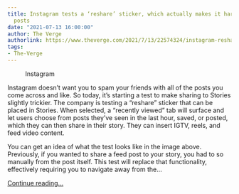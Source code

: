 ```yaml
---
title: Instagram tests a ‘reshare’ sticker, which actually makes it harder to share
  posts
date: "2021-07-13 16:00:00"
author: The Verge
authorlink: https://www.theverge.com/2021/7/13/22574324/instagram-reshare-sticker-test-stories
tags:
- The-Verge
---
```

<figure>
      <img alt="" src="https://cdn.vox-cdn.com/thumbor/Jz_o5RkCCtK1IYXNf3ACVetbEqE=/150x0:1770x1080/1310x873/cdn.vox-cdn.com/uploads/chorus_image/image/69576046/reshare.0.jpg" />
        <figcaption>Instagram</figcaption>
    </figure>

  <p id="9eRaUr">Instagram doesn’t want you to spam your friends with all of the posts you come across and like. So today, it’s starting a test to make sharing to Stories slightly trickier. The company is testing a “reshare” sticker that can be placed in Stories. When selected, a “recently viewed” tab will surface and let users choose from posts they’ve seen in the last hour, saved, or posted, which they can then share in their story. They can insert IGTV, reels, and feed video content. </p>
<p id="MW17xu">You can get an idea of what the test looks like in the image above. Previously, if you wanted to share a feed post to your story, you had to so manually from the post itself. This test will replace that functionality, effectively requiring you to navigate away from the...</p>
  <p>
    <a href="https://www.theverge.com/2021/7/13/22574324/instagram-reshare-sticker-test-stories">Continue reading&hellip;</a>
  </p>